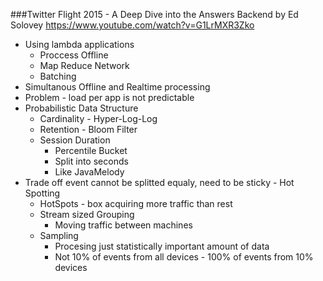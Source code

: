 ###Twitter Flight 2015 - A Deep Dive into the Answers Backend by Ed Solovey
https://www.youtube.com/watch?v=G1LrMXR3Zko

* Using lambda applications
	* Proccess Offline
	* Map Reduce Network
	* Batching
* Simultanous Offline and Realtime processing
* Problem - load per app is not predictable	
* Probabilistic Data Structure
	* Cardinality - Hyper-Log-Log
	* Retention - Bloom Filter
	* Session Duration 
		* Percentile Bucket
		* Split into seconds
		* Like JavaMelody
* Trade off event cannot be splitted equaly, need to be sticky - Hot Spotting
	* HotSpots - box acquiring more traffic than rest
	* Stream sized Grouping
		* Moving traffic between machines 
	* Sampling
		* Procesing just statistically important amount of data
		* Not 10% of events from all devices - 100% of events from 10% devices